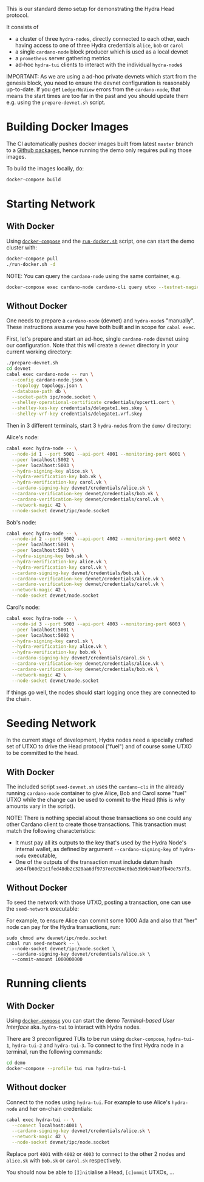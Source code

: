 This is our standard demo setup for demonstrating the Hydra Head protocol.

It consists of
- a cluster of three `hydra-node`s, directly connected to each other, each having access to one of three Hydra credentials `alice`, `bob` or `carol`
- a single `cardano-node` block producer which is used as a local devnet
- a `prometheus` server gathering metrics
- ad-hoc `hydra-tui` clients to interact with the individual `hydra-node`s

IMPORTANT: As we are using a ad-hoc private devnets which start from the genesis
block, you need to ensure the devnet configuration is reasonably up-to-date. If
you get `LedgerNoView` errors from the `cardano-node`, that means the start
times are too far in the past and you should update them e.g. using the
`prepare-devnet.sh` script.

# Building Docker Images

The CI automatically pushes docker images built from latest `master` branch to a
[Github packages](https://github.com/orgs/input-output-hk/packages?repo_name=hydra-poc), hence
running the demo only requires pulling those images.

To build the images locally, do:

```sh
docker-compose build
```

# Starting Network

## With Docker

Using [`docker-compose`](https://docs.docker.com/compose/) and the [`run-docker.sh`](./run-docker.sh) script, one can start the demo cluster with:
```sh
docker-compose pull
./run-docker.sh -d
```

NOTE: You can query the `cardano-node` using the same container, e.g.

``` sh
docker-compose exec cardano-node cardano-cli query utxo --testnet-magic 42 --whole-utxo
```

## Without Docker

One needs to prepare a `cardano-node` (devnet) and `hydra-node`s "manually".
These instructions assume you have both built and in scope for `cabal exec`.

First, let's prepare and start an ad-hoc, single `cardano-node` devnet using our
configuration. Note that this will create a `devnet` directory in your current
working directory:

```sh
./prepare-devnet.sh
cd devnet
cabal exec cardano-node -- run \
  --config cardano-node.json \
  --topology topology.json \
  --database-path db \
  --socket-path ipc/node.socket \
  --shelley-operational-certificate credentials/opcert1.cert \
  --shelley-kes-key credentials/delegate1.kes.skey \
  --shelley-vrf-key credentials/delegate1.vrf.skey
```

Then in 3 different terminals, start 3 `hydra-node`s from the `demo/` directory:

Alice's node:
```sh
cabal exec hydra-node -- \
  --node-id 1 --port 5001 --api-port 4001 --monitoring-port 6001 \
  --peer localhost:5002 \
  --peer localhost:5003 \
  --hydra-signing-key alice.sk \
  --hydra-verification-key bob.vk \
  --hydra-verification-key carol.vk \
  --cardano-signing-key devnet/credentials/alice.sk \
  --cardano-verification-key devnet/credentials/bob.vk \
  --cardano-verification-key devnet/credentials/carol.vk \
  --network-magic 42 \
  --node-socket devnet/ipc/node.socket
```

Bob's node:
```sh
cabal exec hydra-node -- \
  --node-id 2 --port 5002 --api-port 4002 --monitoring-port 6002 \
  --peer localhost:5001 \
  --peer localhost:5003 \
  --hydra-signing-key bob.sk \
  --hydra-verification-key alice.vk \
  --hydra-verification-key carol.vk \
  --cardano-signing-key devnet/credentials/bob.sk \
  --cardano-verification-key devnet/credentials/alice.vk \
  --cardano-verification-key devnet/credentials/carol.vk \
  --network-magic 42 \
  --node-socket devnet/node.socket
```

Carol's node:
```sh
cabal exec hydra-node -- \
  --node-id 3 --port 5003 --api-port 4003 --monitoring-port 6003 \
  --peer localhost:5001 \
  --peer localhost:5002 \
  --hydra-signing-key carol.sk \
  --hydra-verification-key alice.vk \
  --hydra-verification-key bob.vk \
  --cardano-signing-key devnet/credentials/carol.sk \
  --cardano-verification-key devnet/credentials/alice.vk \
  --cardano-verification-key devnet/credentials/bob.vk \
  --network-magic 42 \
  --node-socket devnet/node.socket
```

If things go well, the nodes should start logging once they are connected to the chain.


# Seeding Network

In the current stage of development, Hydra nodes need a specially crafted set of UTXO to drive the Head protocol ("fuel") and of course some UTXO to be committed to the head.

## With Docker

The included script `seed-devnet.sh` uses the `cardano-cli` in the already running `cardano-node` container to give Alice, Bob and Carol some "fuel" UTXO while the change can be used to commit to the Head (this is why amounts vary in the script).

NOTE: There is nothing special about those transactions so one could any other Cardano client to create those transactions. This transaction must match the following characteristics:
* It must pay all its outputs to the key that's used by the Hydra Node's internal wallet, as defined by argument `--cardano-signing-key` of `hydra-node` executable,
* One of the outputs of the transaction must include datum hash `a654fb60d21c1fed48db2c320aa6df9737ec0204c0ba53b9b94a09fb40e757f3`.

## Without Docker

To seed the network with those UTXO, posting a transaction, one can use the `seed-network` executable:

For example, to ensure Alice can commit some 1000 Ada and also that "her" node can pay for the Hydra transactions, run:

```
sudo chmod a+w devnet/ipc/node.socket
cabal run seed-network -- \
  --node-socket devnet/ipc/node.socket \
  --cardano-signing-key devnet/credentials/alice.sk \
  --commit-amount 1000000000
```

# Running clients

## With Docker

Using [`docker-compose`](https://docs.docker.com/compose/) you can start the demo _Terminal-based User Interface_ aka. `hydra-tui` to interact with Hydra nodes.

There are 3 preconfigured TUIs to be run using `docker-compose`, `hydra-tui-1`, `hydra-tui-2` and `hydra-tui-3`.
To connect to the first Hydra node in a terminal, run the following commands:

``` sh
cd demo
docker-compose --profile tui run hydra-tui-1
```

## Without docker

Connect to the nodes using `hydra-tui`. For example to use Alice's `hydra-node` and her on-chain
credentials:

```sh
cabal exec hydra-tui -- \
  --connect localhost:4001 \
  --cardano-signing-key devnet/credentials/alice.sk \
  --network-magic 42 \
  --node-socket devnet/ipc/node.socket
```

Replace port `4001` with `4002` or `4003` to connect to the other 2 nodes and
`alice.sk` with `bob.sk` or `carol.sk` respectively.

You should now be able to `[I]nit`ialise a Head, `[c]ommit` UTXOs, ...
